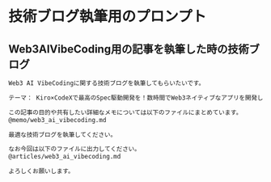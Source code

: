 # 技術ブログ執筆用のプロンプト

## Web3AIVibeCoding用の記事を執筆した時の技術ブログ

```markdown
Web3 AI VibeCodingに関する技術ブログを執筆してもらいたいです。

テーマ： Kiro×CodeXで最高のSpec駆動開発を！数時間でWeb3ネイティブなアプリを開発してハッカソンで入賞した話

この記事の目的や共有したい詳細なメモについては以下のファイルにまとめています。
@memo/web3_ai_vibecoding.md

最適な技術ブログを執筆してください。

なお今回は以下のファイルに出力してください。
@articles/web3_ai_vibecoding.md

よろしくお願いします。
```